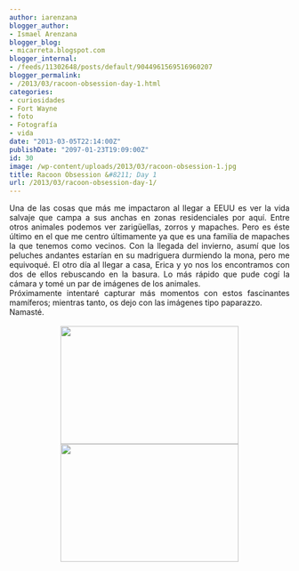 ```yaml
---
author: iarenzana
blogger_author:
- Ismael Arenzana
blogger_blog:
- micarreta.blogspot.com
blogger_internal:
- /feeds/11302648/posts/default/9044961569516960207
blogger_permalink:
- /2013/03/racoon-obsession-day-1.html
categories:
- curiosidades
- Fort Wayne
- foto
- Fotografía
- vida
date: "2013-03-05T22:14:00Z"
publishDate: "2097-01-23T19:09:00Z"
id: 30
image: /wp-content/uploads/2013/03/racoon-obsession-1.jpg
title: Racoon Obsession &#8211; Day 1
url: /2013/03/racoon-obsession-day-1/
---
```

<div style="text-align: justify;">
  <span style="font-family: inherit;">Una de las cosas que más me impactaron al llegar a EEUU es ver la vida salvaje que campa a sus anchas en zonas residenciales por aquí. Entre otros animales podemos ver zarigüellas, zorros y mapaches. Pero es éste último en el que me centro últimamente ya que es una familia de mapaches la que tenemos como vecinos. Con la llegada del invierno, asumí que los peluches andantes estarían en su madriguera durmiendo la mona, pero me equivoqué. El otro día al llegar a casa, Erica y yo nos los encontramos con dos de ellos rebuscando en la basura. Lo más rápido que pude cogí la cámara y tomé un par de imágenes de los animales.</span>
</div>

<div style="text-align: justify;">
  <span style="font-family: inherit;">Próximamente intentaré capturar más momentos con estos fascinantes mamíferos; mientras tanto, os dejo con las imágenes tipo paparazzo.</span>
</div>

<div style="text-align: justify;">
  <span style="font-family: inherit;">Namasté.</span>
</div>

<div style="text-align: center;">
  <span style="font-family: inherit;"><br /></span>
</div>

<div style="clear: both; text-align: center;">
  <a href="https://arenzana.org/wp-content/uploads/2013/03/racoon-obsession-1.jpg" style="margin-left: 1em; margin-right: 1em;"><img loading="lazy" border="0" height="212" src="https://arenzana.org/wp-content/uploads/2013/03/racoon-obsession-1.jpg" width="320" /></a>
</div>

<div style="text-align: center;">
</div>

<div style="clear: both; text-align: center;">
  <a href="https://arenzana.org/wp-content/uploads/2013/03/racoon-obsession-2.jpg" style="margin-left: 1em; margin-right: 1em;"><img loading="lazy" border="0" height="212" src="https://arenzana.org/wp-content/uploads/2013/03/racoon-obsession-2.jpg" width="320" /></a>
</div>

<div style="text-align: center;">
  <span style="font-family: inherit;"><br /></span>
</div>
